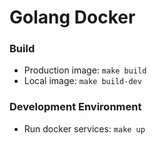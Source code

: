 # Golang Docker

### Build 

- Production image: `make build`
- Local image: `make build-dev`

### Development Environment 

- Run docker services: `make up`
